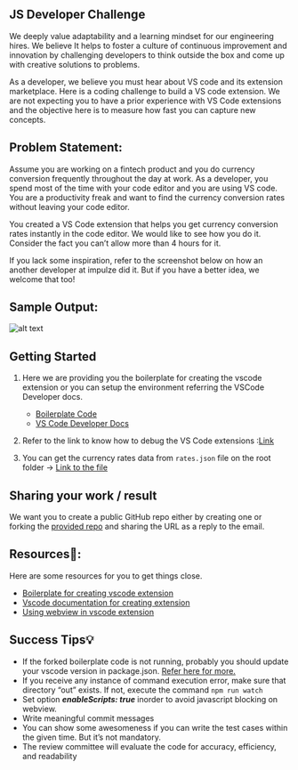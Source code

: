 ## JS Developer Challenge

We deeply value adaptability and a learning mindset for our engineering hires. We believe It helps to foster a culture of continuous improvement and innovation by challenging developers to think outside the box and come up with creative solutions to problems.

As a developer, we believe you must hear about VS code and its extension marketplace. Here is a coding challenge to build a VS code extension. We are not expecting you to have a prior experience with VS Code extensions and the objective here is to measure how fast you can capture new concepts.

## Problem Statement:

Assume you are working on a fintech product and you do currency conversion frequently throughout the day at work. As a developer, you spend most of the time with your code editor and you are using VS code. You are a productivity freak and want to find the currency conversion rates without leaving your code editor.

You created a VS Code extension that helps you get currency conversion rates instantly in the code editor. We would like to see how you do it. Consider the fact you can’t allow more than 4 hours for it.

If you lack some inspiration, refer to the screenshot below on how an another developer at impulze did it. But if you have a better idea, we welcome that too!

## Sample Output:

![alt text](https://github.com/impulze-ai/vsc-developer-challenge/blob/master/images/sample.gif)

## Getting Started

1. Here we are providing you the boilerplate for creating the vscode extension or you can setup the environment referring the VSCode Developer docs.

   - [Boilerplate Code](https://github.com/impulze-ai/vsc-developer-challenge)
   - [VS Code Developer Docs](https://code.visualstudio.com/api)

2. Refer to the link to know how to debug the VS Code extensions :[Link](https://code.visualstudio.com/api/get-started/your-first-extension)
3. You can get the currency rates data from `rates.json` file on the root folder -> [Link to the file](https://github.com/impulze-ai/vsc-developer-challenge/blob/master/rates.json)

## Sharing your work / result

We want you to create a public GitHub repo either by creating one or forking the [provided repo](https://github.com/impulze-ai/vsc-developer-challenge) and sharing the URL as a reply to the email.

## Resources📘:

Here are some resources for you to get things close.

- [Boilerplate for creating vscode extension](https://github.com/impulze-ai/vsc-developer-challenge)
- [Vscode documentation for creating extension](https://code.visualstudio.com/api/get-started/your-first-extension)
- [Using webview in vscode extension](https://code.visualstudio.com/api/extension-guides/webview)

## Success Tips💡

- If the forked boilerplate code is not running, probably you should update your vscode version in package.json. [Refer here for more.](https://stackoverflow.com/questions/50748695/vs-code-extension-helloworld-sample-in-typescript-is-not-working)
- If you receive any instance of command execution error, make sure that directory “out” exists.
  If not, execute the command `npm run watch`
- Set option ***enableScripts: true*** inorder to avoid javascript blocking on webview.
- Write meaningful commit messages
- You can show some awesomeness if you can write the test cases within the given time. But it’s not mandatory.
- The review committee will evaluate the code for accuracy, efficiency, and readability
